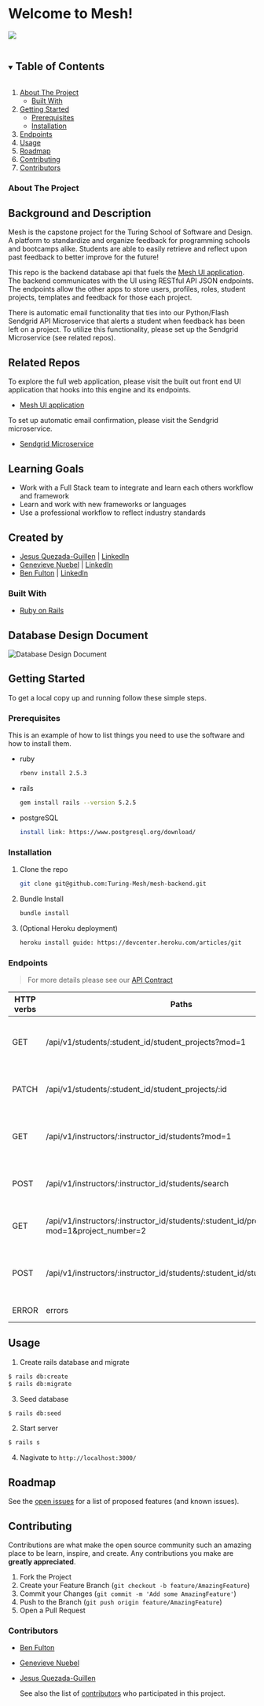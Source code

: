 # Welcome to Mesh!

![](https://user-images.githubusercontent.com/72330302/119858371-a4f69d80-bed1-11eb-9de6-3bdfd70d8c51.png)
<!-- TABLE OF CONTENTS -->
<details open="open">
  <summary><h2 style="display: inline-block">Table of Contents</h2></summary>
  <ol>
    <li>
      <a href="#about-the-project">About The Project</a>
      <ul>
        <li><a href="#built-with">Built With</a></li>
      </ul>
    </li>
    <li>
      <a href="#getting-started">Getting Started</a>
      <ul>
        <li><a href="#prerequisites">Prerequisites</a></li>
        <li><a href="#installation">Installation</a></li>
      </ul>
    </li>
    <li><a href="#endpoints">Endpoints</a></li>
    <li><a href="#usage">Usage</a></li>
    <li><a href="#roadmap">Roadmap</a></li>
    <li><a href="#contributing">Contributing</a></li>
    <li><a href="#contributors">Contributors</a></li>
  </ol>
</details>

### About The Project
## Background and Description
Mesh is the capstone project for the Turing School of Software and Design. A platform to standardize and organize feedback for programming schools and bootcamps alike. Students are able to easily retrieve and reflect upon past feedback to better improve for the future!

This repo is the backend database api that fuels the [Mesh UI application](https://github.com/Turing-Mesh/mesh-ui). The backend communicates with the UI using RESTful API JSON endpoints. The endpoints allow the other apps to store users, profiles, roles, student projects, templates and feedback for those each project.

There is automatic email functionality that ties into our Python/Flash Sendgrid API Microservice that alerts a student when feedback has been left on a project. To utilize this functionality, please set up the Sendgrid Microservice (see related repos).

## Related Repos
To explore the full web application, please visit the built out front end UI application that hooks into this engine and its endpoints.
- [Mesh UI application](https://github.com/Turing-Mesh/mesh-ui)

To set up automatic email confirmation, please visit the Sendgrid microservice.
- [Sendgrid Microservice](https://github.com/Turing-Mesh/mesh_microservice)

## Learning Goals
- Work with a Full Stack team to integrate and learn each others workflow and framework
- Learn and work with new frameworks or languages
- Use a professional workflow to reflect industry standards

## Created by
- [Jesus Quezada-Guillen](https://github.com/jequeza) | [LinkedIn](https://www.linkedin.com/in/jesusquezada/)
- [Genevieve Nuebel](https://github.com/Gvieve) | [LinkedIn](https://www.linkedin.com/in/genevieve-nuebel)
- [Ben Fulton](https://github.com/b-enji-cmd) | [LinkedIn](https://www.linkedin.com/in/ben-fulton-b29277206/)

### Built With

* [Ruby on Rails](https://rubyonrails.org)


## Database Design Document
![Database Design Document](https://imgur.com/QTy9zsE.png)


<!-- GETTING STARTED -->
## Getting Started

To get a local copy up and running follow these simple steps.

### Prerequisites

This is an example of how to list things you need to use the software and how to install them.
* ruby
  ```sh
  rbenv install 2.5.3
  ```
* rails
  ```sh
  gem install rails --version 5.2.5
  ```
* postgreSQL
  ```sh
  install link: https://www.postgresql.org/download/
  ```

### Installation

1. Clone the repo
   ```sh
   git clone git@github.com:Turing-Mesh/mesh-backend.git
   ```
2. Bundle Install
   ```sh
   bundle install
   ```
3. (Optional Heroku deployment)
   ```sh
   heroku install guide: https://devcenter.heroku.com/articles/git
   ```

<!-- ENDPOINTS -->
### Endpoints
> For more details please see our [API Contract](API_contract.md)

| HTTP verbs | Paths  | Used for | Output |
| ---------- | ------ | -------- | ------:|
| GET | /api/v1/students/:student_id/student_projects?mod=1 | Get all of the project feedback for single student and a single mod | [json](#student-projects-by-mod) |
| PATCH | /api/v1/students/:student_id/student_projects/:id | Update student's project with personal comments | [json](#update-student-project-comments) |
| GET | /api/v1/instructors/:instructor_id/students?mod=1 | Get all of the student names and ids for instructor's current mod | [json](#instructor-module-students) |
| POST | /api/v1/instructors/:instructor_id/students/search | Instructors search for student's by name  | [json](#instructor-students-search) |
| GET | /api/v1/instructors/:instructor_id/students/:student_id/project_templates?mod=1&project_number=2 | Get a mod project template and rubric categories | [json](#student-project-rubric-categories) |
| POST | /api/v1/instructors/:instructor_id/students/:student_id/student_projects | Instructor create student_project and related project_feedback records | [json](#instructor-create-project-feedback) |
| ERROR | errors | Error handling for requests | [json](#error-handling) |

<!-- USAGE EXAMPLES -->
## Usage
1. Create rails database and migrate

```sh
$ rails db:create
$ rails db:migrate
```
3. Seed database
```sh
$ rails db:seed
```

2. Start server

```sh
$ rails s
```

4. Nagivate to `http://localhost:3000/`

<!-- ROADMAP -->
## Roadmap

See the [open issues](https://github.com/Turing-Mesh/mesh-backend/issues) for a list of proposed features (and known issues).



<!-- CONTRIBUTING -->
## Contributing

Contributions are what make the open source community such an amazing place to be learn, inspire, and create. Any contributions you make are **greatly appreciated**.

1. Fork the Project
2. Create your Feature Branch (`git checkout -b feature/AmazingFeature`)
3. Commit your Changes (`git commit -m 'Add some AmazingFeature'`)
4. Push to the Branch (`git push origin feature/AmazingFeature`)
5. Open a Pull Request

### Contributors
- [Ben Fulton](https://github.com/b-enji-cmd)
- [Genevieve Nuebel](https://github.com/Gvieve)
- [Jesus Quezada-Guillen](https://github.com/jequeza)

  See also the list of
  [contributors](https://github.com/Turing-Mesh/mesh-backend/graphs/contributors)
  who participated in this project.
